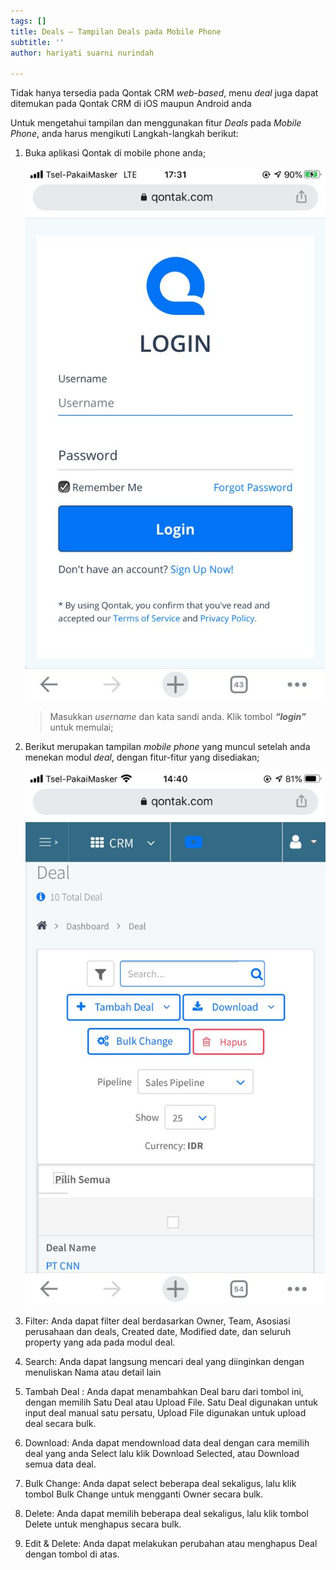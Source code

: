 ```yaml
---
tags: []
title: Deals – Tampilan Deals pada Mobile Phone
subtitle: ''
author: hariyati suarni nurindah

---
```

Tidak hanya tersedia pada Qontak CRM _web-based_, menu _deal_ juga dapat ditemukan pada Qontak CRM di iOS maupun Android anda

Untuk mengetahui tampilan dan menggunakan fitur _Deals_ pada _Mobile Phone_, anda harus mengikuti Langkah-langkah berikut:

1. Buka aplikasi Qontak di mobile phone anda;

   ![](/uploads/tambahkontak4.jpeg)

   > Masukkan _username_ dan kata sandi anda. Klik tombol **_“login”_** untuk memulai;
2. Berikut merupakan tampilan _mobile phone_ yang muncul setelah anda menekan modul _deal_, dengan fitur-fitur yang disediakan;

   ![](/uploads/tampilantask4.jpeg)
3. Filter: Anda dapat filter deal berdasarkan Owner, Team, Asosiasi perusahaan dan deals, Created date, Modified date, dan seluruh property yang ada pada modul deal.
4. Search: Anda dapat langsung mencari deal yang diinginkan dengan menuliskan Nama atau detail lain
5. Tambah Deal : Anda dapat menambahkan Deal baru dari tombol ini, dengan memilih Satu Deal atau Upload File. Satu Deal digunakan untuk input deal manual satu persatu, Upload File digunakan untuk upload deal secara bulk.
6. Download: Anda dapat mendownload data deal dengan cara memilih deal yang anda Select lalu klik Download Selected, atau Download semua data deal.
7. Bulk Change: Anda dapat select beberapa deal sekaligus, lalu klik tombol Bulk Change untuk mengganti Owner secara bulk.
8. Delete: Anda dapat memilih beberapa deal sekaligus, lalu klik tombol Delete untuk menghapus secara bulk.
9. Edit & Delete: Anda dapat melakukan perubahan atau menghapus Deal dengan tombol di atas.